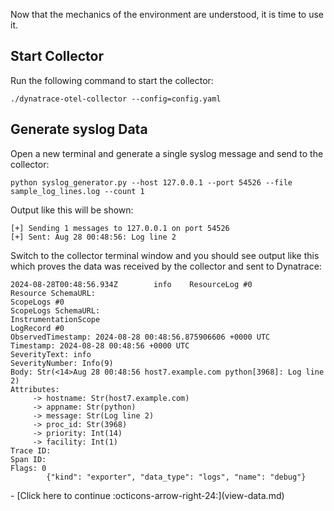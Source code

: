 Now that the mechanics of the environment are understood, it is time to use it.

## Start Collector

Run the following command to start the collector:

```
./dynatrace-otel-collector --config=config.yaml
```

## Generate syslog Data

Open a new terminal and generate a single syslog message and send to the collector:

```
python syslog_generator.py --host 127.0.0.1 --port 54526 --file sample_log_lines.log --count 1
```

Output like this will be shown:

```
[+] Sending 1 messages to 127.0.0.1 on port 54526
[+] Sent: Aug 28 00:48:56: Log line 2
```

Switch to the collector terminal window and you should see output like this which proves the data was received by the collector and sent to Dynatrace:

```
2024-08-28T00:48:56.934Z        info    ResourceLog #0
Resource SchemaURL: 
ScopeLogs #0
ScopeLogs SchemaURL: 
InstrumentationScope  
LogRecord #0
ObservedTimestamp: 2024-08-28 00:48:56.875906606 +0000 UTC
Timestamp: 2024-08-28 00:48:56 +0000 UTC
SeverityText: info
SeverityNumber: Info(9)
Body: Str(<14>Aug 28 00:48:56 host7.example.com python[3968]: Log line 2)
Attributes:
     -> hostname: Str(host7.example.com)
     -> appname: Str(python)
     -> message: Str(Log line 2)
     -> proc_id: Str(3968)
     -> priority: Int(14)
     -> facility: Int(1)
Trace ID: 
Span ID: 
Flags: 0
        {"kind": "exporter", "data_type": "logs", "name": "debug"}
```

<div class="grid cards" markdown>
- [Click here to continue :octicons-arrow-right-24:](view-data.md)
</div>